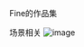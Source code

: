 Fine的作品集

场景相关
![image](https://github.com/HalcyonZe/-/assets/68364540/fc1502ed-0ae9-486d-b7c2-4a13ef1d56aa)
